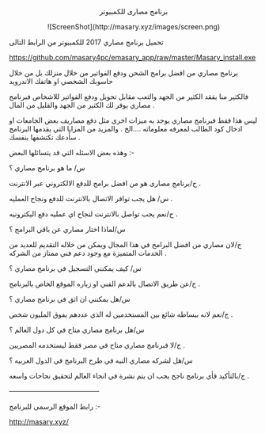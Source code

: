 <p align="center">برنامج مصارى للكمبيوتر</p>

<p align="center">![ScreenShot](http://masary.xyz/images/screen.png)</p>


تحميل برنامج مصاري 2017 للكمبيوتر من الرابط التالى

https://github.com/masary4pc/emasary_app/raw/master/Masary_install.exe


برنامج مصاري من افضل برامج الشحن ودفع الفواتير من خلال منزلك بل من خلال حاسوبك الشخصي او هاتفك الاندرويد

فالكثير منا يفقد الكثير من الجهد والتعب مقابل تحويل ودفع الفواتير للاشخاص فبرنامج مصاري يوفر لك الكثير من الجهد والقليل من المال .

ليس هذا فقط فبرنامج مصاري يوجد به ميزات اخري مثل دفع مصاريف بعض الجامعات او ادخال كود الطالب لمعرفه معلوماته ….الخ .
والمزيد من المزايا التي يقدمها البرنامج سأدعك تكتشفها بنفسك .


وهذه بعض الاسئله التي قد يتسائلها البعض :-

س/ ما هو برنامج مصاري ؟

ج/برنامج مصارى هو من افضل برامج للدفع الالكتروني عبر الانترنت .

س/ هل يجب توافر الاتصال بالانترنت للدفع ونجاح العمليه .

ج/نعم يجب تواصل بالانترنت لنجاح اي عمليه دفع اليكترونيه .

س/لماذا اختار مصاري عن باقي البرامج ؟

ج/لان مصاري من افضل البرامج في هذا المجال ويمكن من خلاله التقديم للعديد من الخدمات المتميزة مع وجود دعم فني ممتاز من الشركه .

س/ كيف يمكنني التسجيل في برنامج مصاري ؟

ج/عن طريق الاتصال بالدعم الفني او زياره الموقع الخاص بالبرنامج .

س/هل يمكنني ان اثق في برنامج مصاري ؟

ج/نعم لانه ببساطه شائع بين المستخدمين له الذي عددهم يفوق المليون شخص .

س/هل برنامج مصاري متاح في كل دول العالم ؟

ج/لا فبرنامج مصاري متاح في مصر فقط ليستخدمه المصريين .

س/هل لشركه مصاري النيه في طرح البرنامج في الدول العربيه ؟

ج/بالتأكيد فأي برنامج ناجح يجب ان يتم نشرة في انحاء العالم لتحقيق نجاحات واسعه .

—————————————

رابط الموقع الرسمي للبرنامج :- 

http://masary.xyz/


</p>
